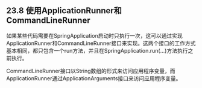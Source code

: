 ## 23.8 使用ApplicationRunner和CommandLineRunner

如果某些代码需要在SpringApplication启动时只执行一次，这可以通过实现ApplicationRunner和CommandLineRunner接口来实现。这两个接口的工作方式基本相同，都只包含一个run方法，并且在SpringApplication.run\(…​\)方法执行之前执行。

CommandLineRunner接口以String数组的形式来访问应用程序变量，而ApplicationRunner通过ApplicationArguments接口来访问应用程序变量。

